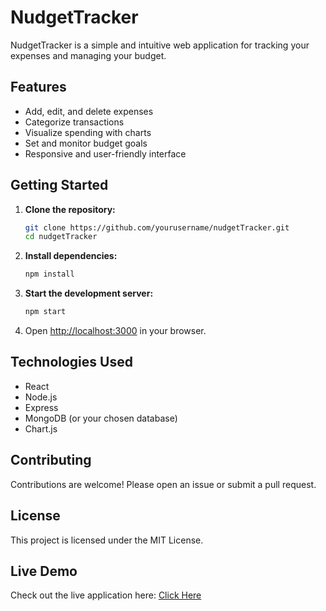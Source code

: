 # NudgetTracker

NudgetTracker is a simple and intuitive web application for tracking your expenses and managing your budget.

## Features

- Add, edit, and delete expenses
- Categorize transactions
- Visualize spending with charts
- Set and monitor budget goals
- Responsive and user-friendly interface

## Getting Started

1. **Clone the repository:**

   ```bash
   git clone https://github.com/yourusername/nudgetTracker.git
   cd nudgetTracker
   ```

2. **Install dependencies:**

   ```bash
   npm install
   ```

3. **Start the development server:**

   ```bash
   npm start
   ```

4. Open [http://localhost:3000](http://localhost:3000) in your browser.

## Technologies Used

- React
- Node.js
- Express
- MongoDB (or your chosen database)
- Chart.js

## Contributing

Contributions are welcome! Please open an issue or submit a pull request.

## License

This project is licensed under the MIT License.

## Live Demo

Check out the live application here: [Click Here](https://trackernudget.netlify.app)
